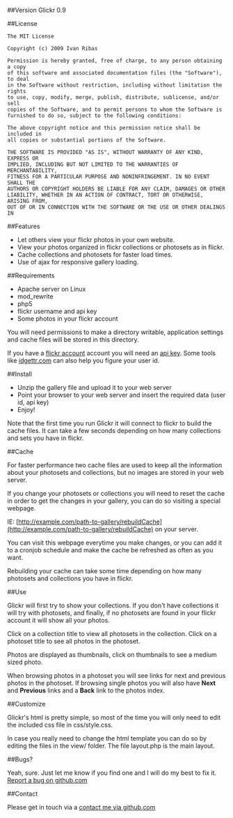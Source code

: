 ##Version
Glickr 0.9

##License

	The MIT License

	Copyright (c) 2009 Ivan Ribas

	Permission is hereby granted, free of charge, to any person obtaining a copy
	of this software and associated documentation files (the "Software"), to deal
	in the Software without restriction, including without limitation the rights
	to use, copy, modify, merge, publish, distribute, sublicense, and/or sell
	copies of the Software, and to permit persons to whom the Software is
	furnished to do so, subject to the following conditions:

	The above copyright notice and this permission notice shall be included in
	all copies or substantial portions of the Software.

	THE SOFTWARE IS PROVIDED "AS IS", WITHOUT WARRANTY OF ANY KIND, EXPRESS OR
	IMPLIED, INCLUDING BUT NOT LIMITED TO THE WARRANTIES OF MERCHANTABILITY,
	FITNESS FOR A PARTICULAR PURPOSE AND NONINFRINGEMENT. IN NO EVENT SHALL THE
	AUTHORS OR COPYRIGHT HOLDERS BE LIABLE FOR ANY CLAIM, DAMAGES OR OTHER
	LIABILITY, WHETHER IN AN ACTION OF CONTRACT, TORT OR OTHERWISE, ARISING FROM,
	OUT OF OR IN CONNECTION WITH THE SOFTWARE OR THE USE OR OTHER DEALINGS IN


##Features

* Let others view your flickr photos in your own website.</li>
* View your photos organized in flickr collections or photosets as in flickr.</li>
* Cache collections and photosets for faster load times.</li>
* Use of ajax for responsive gallery loading.</li>


##Requirements

* Apache server on Linux
* mod_rewrite
* php5
* flickr username and api key
* Some photos in your flickr account

You will need permissions to make a directory writable, application settings and cache files will be stored in this directory.


If you have a [flickr account](http://www.flickr.com) account you will need an [api key](http://www.flickr.com/services/api/misc.api_keys.html). Some tools like <a href="http://idgettr.com/">idgettr.com</a> can also help you figure your user id.


##Install

* Unzip the gallery file and upload it to your web server
* Point your browser to your web server and insert the required data (user id, api key)</li>
* Enjoy!


Note that the first time you run Glickr it will connect to flickr to build the cache files. It can take a few seconds depending on how many collections and sets you have in flickr.


##Cache

For faster performance two cache files are used to keep all the information about your photosets and collections, but no images are stored in your web server.


If you change your photosets or collections you will need to reset the cache in order to get the changes in your gallery, you can do so visiting a special webpage. 

IE: [http://example.com/path-to-gallery/rebuildCache](http://example.com/path-to-gallery/rebuildCache) on your server.

You can visit this webpage everytime you make changes, or you can add it to a cronjob schedule and make the cache be refreshed as often as you want.

Rebuilding your cache can take some time depending on how many photosets and collections you have in flickr.

##Use

Glickr will first try to show your collections. If you don't have collections it will try with photosets, and finally, if no photosets are found in your flickr account it will show all your photos.


Click on a collection title to view all photosets in the collection. Click on a photoset title to see all photos in the photoset.

Photos are displayed as thumbnails, click on thumbnails to see a medium sized photo.

When browsing photos in a photoset you will see links for next and previous photos in the photoset. If browsing single photos you will also have **Next** and **Previous** links and a **Back** link to the photos index.

##Customize

Glickr's html is pretty simple, so most of the time you will only need to edit the included css file in css/style.css.

In case you really need to change the html template you can do so by editing the files in the view/ folder. The file layout.php is the main layout.


##Bugs?

Yeah, sure. Just let me know if you find one and I will do my best to fix it. [Report a bug on github.com](https://github.com/htmlgraphic/glickr/issues)


##Contact

Please get in touch via a [contact me via github.com](https://github.com/htmlgraphic/glickr/issues)
